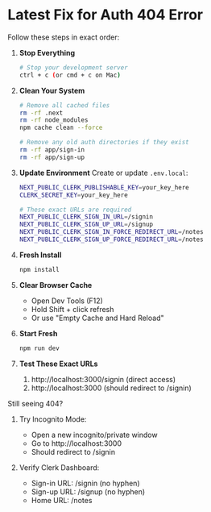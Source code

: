 # Latest Fix for Auth 404 Error

Follow these steps in exact order:

1. **Stop Everything**
   ```bash
   # Stop your development server
   ctrl + c (or cmd + c on Mac)
   ```

2. **Clean Your System**
   ```bash
   # Remove all cached files
   rm -rf .next
   rm -rf node_modules
   npm cache clean --force

   # Remove any old auth directories if they exist
   rm -rf app/sign-in
   rm -rf app/sign-up
   ```

3. **Update Environment**
   Create or update `.env.local`:
   ```bash
   NEXT_PUBLIC_CLERK_PUBLISHABLE_KEY=your_key_here
   CLERK_SECRET_KEY=your_key_here

   # These exact URLs are required
   NEXT_PUBLIC_CLERK_SIGN_IN_URL=/signin
   NEXT_PUBLIC_CLERK_SIGN_UP_URL=/signup
   NEXT_PUBLIC_CLERK_SIGN_IN_FORCE_REDIRECT_URL=/notes
   NEXT_PUBLIC_CLERK_SIGN_UP_FORCE_REDIRECT_URL=/notes
   ```

4. **Fresh Install**
   ```bash
   npm install
   ```

5. **Clear Browser Cache**
   - Open Dev Tools (F12)
   - Hold Shift + click refresh
   - Or use "Empty Cache and Hard Reload"

6. **Start Fresh**
   ```bash
   npm run dev
   ```

7. **Test These Exact URLs**
   1. http://localhost:3000/signin (direct access)
   2. http://localhost:3000 (should redirect to /signin)

Still seeing 404?

1. Try Incognito Mode:
   - Open a new incognito/private window
   - Go to http://localhost:3000
   - Should redirect to /signin

2. Verify Clerk Dashboard:
   - Sign-in URL: /signin (no hyphen)
   - Sign-up URL: /signup (no hyphen)
   - Home URL: /notes